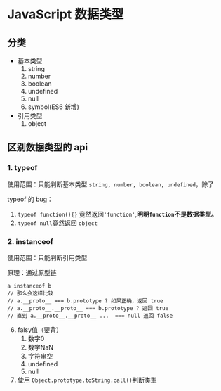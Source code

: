 # JavaScript 数据类型



## 分类

- 基本类型
  1. string
  2. number
  3. boolean
  4. undefined
  5. null
  6. symbol(ES6 新增)
- 引用类型
  1. object



## 区别数据类型的 api

### 1. typeof

使用范围：只能判断基本类型 `string, number, boolean, undefined`，除了

typeof 的 bug：

1. `typeof function(){}` 竟然返回`'function'`,**明明`function`不是数据类型。**
2. `typeof null`竟然返回 `object`

### 2. instanceof

使用范围：只能判断引用类型

原理：通过原型链

```
a instanceof b
// 那么会这样比较
// a.__proto__ === b.prototype ? 如果正确，返回 true
// a.__proto__.__proto__ === b.prototype ? 返回 true
// 直到 a.__proto__.__proto__ ...  === null 返回 false
```






6. falsy值（要背）
   1. 数字0
   2. 数字NaN
   3. 字符串空
   4. undefined
   5. null
2. 使用 `Object.prototype.toString.call()`判断类型

